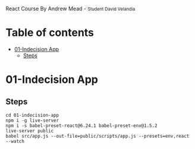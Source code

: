 React Course By Andrew Mead - <small>Student David Velandia</small>

Table of contents
=================

* [ 01-Indecision App](#h1-01-indecision-app)
    * [Steps](#h2-steps)


# 01-Indecision App
## Steps
```
cd 01-indecision-app
npm i -g live-server
npm i -s babel-preset-react@6.24.1 babel-preset-env@1.5.2
live-server public
babel src/app.js --out-file=public/scripts/app.js --presets=env,react --watch
```

